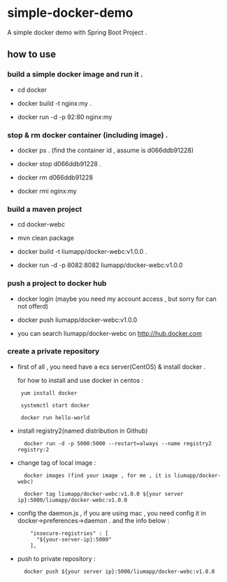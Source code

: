 # simple-docker-demo
A simple docker demo with Spring Boot Project . 

## how to use

### build a simple docker image and run it .

* cd docker

* docker build -t nginx:my .

* docker run -d -p 92:80 nginx:my

### stop & rm docker container (including image) .

* docker ps . (find the container id , assume is d066ddb91228)

* docker stop d066ddb91228 .  

* docker rm d066ddb91228

* docker rmi nginx:my

### build a maven project 

* cd docker-webc

* mvn clean package

* docker build -t liumapp/docker-webc:v1.0.0 .

* docker run -d -p 8082:8082 liumapp/docker-webc:v1.0.0

### push a project to docker hub

* docker login (maybe you need my account access , but sorry for can not offerd)

* docker push liumapp/docker-webc:v1.0.0

* you can search liumapp/docker-webc on http://hub.docker.com

### create a private repository
 
* first of all , you need have a ecs server(CentOS) & install docker  .

    for how to install and use docker in centos :
    
       yum install docker
        
       systemctl start docker
           
       docker run hello-world
       
* install registry2(named distribution in Github)
 
        docker run -d -p 5000:5000 --restart=always --name registry2 registry:2

* change tag of local image : 

        docker images (find your image , for me , it is liumapp/docker-webc)
        
        docker tag liumapp/docker-webc:v1.0.0 ${your server ip}:5000/liumapp/docker-webc:v1.0.0
        
* config the daemon.js , if you are using mac , you need config it in docker->preferences->daemon . and the info below : 
  
          "insecure-registries" : [
            "${your-server-ip}:5000"
          ],        
        
* push to private repository : 

        docker push ${your server ip}:5000/liumapp/docker-webc:v1.0.0
        
        


